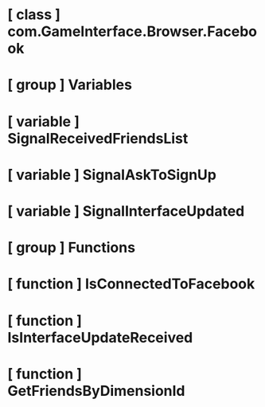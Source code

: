 # [ class ] com.GameInterface.Browser.Facebook

# [ group ] Variables

# [ variable ] SignalReceivedFriendsList

# [ variable ] SignalAskToSignUp

# [ variable ] SignalInterfaceUpdated

# [ group ] Functions

# [ function ] IsConnectedToFacebook

# [ function ] IsInterfaceUpdateReceived

# [ function ] GetFriendsByDimensionId

